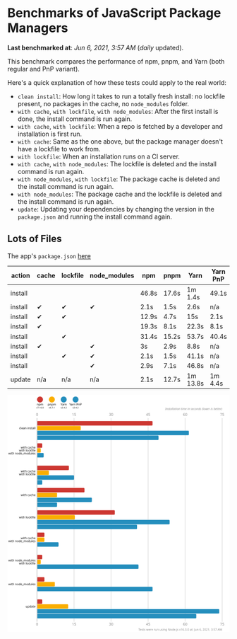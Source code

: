 # Benchmarks of JavaScript Package Managers

**Last benchmarked at**: _Jun 6, 2021, 3:57 AM_ (_daily_ updated).

This benchmark compares the performance of npm, pnpm, and Yarn (both regular and PnP variant).

Here's a quick explanation of how these tests could apply to the real world:

- `clean install`: How long it takes to run a totally fresh install: no lockfile present, no packages in the cache, no `node_modules` folder.
- `with cache`, `with lockfile`, `with node_modules`: After the first install is done, the install command is run again.
- `with cache`, `with lockfile`: When a repo is fetched by a developer and installation is first run.
- `with cache`: Same as the one above, but the package manager doesn't have a lockfile to work from.
- `with lockfile`: When an installation runs on a CI server.
- `with cache`, `with node_modules`: The lockfile is deleted and the install command is run again.
- `with node_modules`, `with lockfile`: The package cache is deleted and the install command is run again.
- `with node_modules`: The package cache and the lockfile is deleted and the install command is run again.
- `update`: Updating your dependencies by changing the version in the `package.json` and running the install command again.

## Lots of Files

The app's `package.json` [here](https://github.com/pnpm/pnpm.github.io/blob/main/benchmarks/fixtures/alotta-files/package.json)

| action  | cache | lockfile | node_modules| npm | pnpm | Yarn | Yarn PnP |
| ---     | ---   | ---      | ---         | --- | ---  | ---  | ---      |
| install |       |          |             | 46.8s | 17.6s | 1m 1.4s | 49.1s |
| install | ✔     | ✔        | ✔           | 2.1s | 1.5s | 2.6s | n/a |
| install | ✔     | ✔        |             | 12.9s | 4.7s | 15s | 2.1s |
| install | ✔     |          |             | 19.3s | 8.1s | 22.3s | 8.1s |
| install |       | ✔        |             | 31.4s | 15.2s | 53.7s | 40.4s |
| install | ✔     |          | ✔           | 3s | 2.9s | 8.8s | n/a |
| install |       | ✔        | ✔           | 2.1s | 1.5s | 41.1s | n/a |
| install |       |          | ✔           | 2.9s | 7.1s | 46.8s | n/a |
| update  | n/a   | n/a      | n/a         | 2.1s | 12.7s | 1m 13.8s | 1m 4.4s |

![Graph of the alotta-files results](../../static/img/benchmarks/alotta-files.svg)